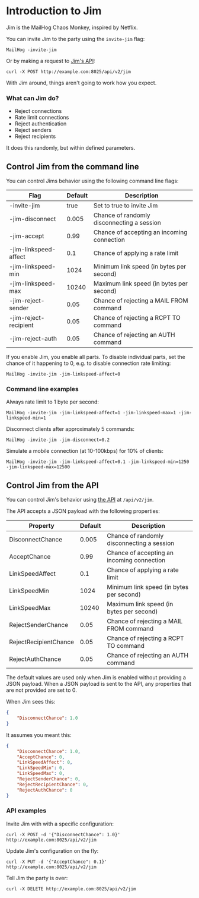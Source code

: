 Introduction to Jim
===================

Jim is the MailHog Chaos Monkey, inspired by Netflix.

You can invite Jim to the party using the `invite-jim` flag:

    MailHog -invite-jim

Or by making a request to [Jim's API](./APIv2.md):

    curl -X POST http://example.com:8025/api/v2/jim
  
With Jim around, things aren't going to work how you expect.

### What can Jim do?

* Reject connections
* Rate limit connections
* Reject authentication
* Reject senders
* Reject recipients

It does this randomly, but within defined parameters.

## Control Jim from the command line

You can control Jims behavior using the following command line flags:

| Flag                  | Default | Description
| --------------------- | ------- | ----
| -invite-jim           | true    | Set to true to invite Jim
| -jim-disconnect       | 0.005   | Chance of randomly disconnecting a session
| -jim-accept           | 0.99    | Chance of accepting an incoming connection
| -jim-linkspeed-affect | 0.1     | Chance of applying a rate limit
| -jim-linkspeed-min    | 1024    | Minimum link speed (in bytes per second)
| -jim-linkspeed-max    | 10240   | Maximum link speed (in bytes per second)
| -jim-reject-sender    | 0.05    | Chance of rejecting a MAIL FROM command
| -jim-reject-recipient | 0.05    | Chance of rejecting a RCPT TO command
| -jim-reject-auth      | 0.05    | Chance of rejecting an AUTH command

If you enable Jim, you enable all parts. To disable individual parts, set the chance
of it happening to 0, e.g. to disable connection rate limiting:

    MailHog -invite-jim -jim-linkspeed-affect=0    

### Command line examples

Always rate limit to 1 byte per second:

    MailHog -invite-jim -jim-linkspeed-affect=1 -jim-linkspeed-max=1 -jim-linkspeed-min=1

Disconnect clients after approximately 5 commands:

    MailHog -invite-jim -jim-disconnect=0.2

Simulate a mobile connection (at 10-100kbps) for 10% of clients:

    MailHog -invite-jim -jim-linkspeed-affect=0.1 -jim-linkspeed-min=1250 -jim-linkspeed-max=12500

## Control Jim from the API

You can control Jim's behavior using [the API](./APIv2.md) at `/api/v2/jim`.

The API accepts a JSON payload with the following properties:

| Property              | Default  | Description
| --------------------- | -------- | ----
| DisconnectChance      | 0.005    | Chance of randomly disconnecting a session
| AcceptChance          | 0.99     | Chance of accepting an incoming connection
| LinkSpeedAffect       | 0.1      | Chance of applying a rate limit
| LinkSpeedMin          | 1024     | Minimum link speed (in bytes per second)
| LinkSpeedMax          | 10240    | Maximum link speed (in bytes per second)
| RejectSenderChance    | 0.05     | Chance of rejecting a MAIL FROM command
| RejectRecipientChance | 0.05     | Chance of rejecting a RCPT TO command
| RejectAuthChance      | 0.05     | Chance of rejecting an AUTH command

The default values are used only when Jim is enabled without providing a JSON payload. 
When a JSON payload is sent to the API, any properties that are not provided are set to 0.

When Jim sees this:

```json
{
    "DisconnectChance": 1.0
}
```

It assumes you meant this:

```json
{
    "DisconnectChance": 1.0,
    "AcceptChance": 0,
    "LinkSpeedAffect": 0,
    "LinkSpeedMin": 0,
    "LinkSpeedMax": 0,
    "RejectSenderChance": 0,
    "RejectRecipientChance": 0,
    "RejectAuthChance": 0
}
```

### API examples

Invite Jim with with a specific configuration:

    curl -X POST -d '{"DisconnectChance": 1.0}' http://example.com:8025/api/v2/jim

Update Jim's configuration on the fly:

    curl -X PUT -d '{"AcceptChance": 0.1}' http://example.com:8025/api/v2/jim

Tell Jim the party is over:

    curl -X DELETE http://example.com:8025/api/v2/jim
